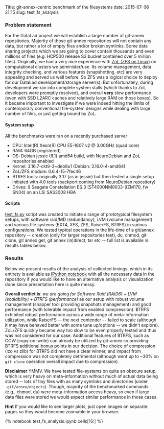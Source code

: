 Title: git-annex-centric benchmark of the filesystems
date: 2015-07-06 21:15
slug: test_fs_analysis

### Problem statement

For the DataLad project we will establish a large number of git-annex
repositories.  Majority of those git-annex repositories will not
contain any data, but rather a lot of empty files and/or broken
symlinks.  Some data sharing projects which we are going to cover
contain thousands and even millions of files (e.g. HCP500 release S3
bucket contained over 5 million files).  Originally, we had a very
nice experience with [ZoL (ZFS on Linux)](http://zfsonlinux.org) on
computational clusters we administer/use.  Its volume management, data
integrity checking, and various features (snapshotting, etc) are very
appealing and served us well before.  So ZFS was a logical choice to
deploy for our DataLad development/storage server(s).  But
unfortunately, during development we ran into complete system stalls
(which thanks to ZoL developers were promptly resolved), and overall
**very** slow performance (even with SSD L2ARC caches and relatively
large RAM on those boxes).  So it became important to investigate if
we were indeed hitting the limits of contemporary conventional
file-system designs while dealing with large number of files, or just
getting bound by ZoL.

#### System setup

All the benchmarks were ran on a recently purchased server

- CPU: Intel(R) Xeon(R) CPU E5-1607 v2 @ 3.00GHz (quad core)
- RAM: 64GB (registered)
- OS: Debian jessie (8.1) amd64 build, with NeuroDebian and ZoL
  repositories enabled
- Kernel: 3.16.7-ckt9-3~deb8u1 (Debian: 3.16.0-4-amd64)
- ZoL/ZFS module: 0.6.4-15-7fec46
- BTRFS tools: originally 3.17 (as in jessie) but then tested a single setup
  initiated with 4.0 tools (backport coming from NeuroDebian repository)
- Drives: 6 Seagate Constellation ES.3 (ST4000NM0033-9ZM170, fw SN04)
  on an LSI SAS3008 HBA

#### Scripts

[test_fs.py](https://github.com/datalad/benchmarking/blob/master/test_fs.py)
script was created to initiate a range of prototypical filesystem
setups, with software raid/MD (redundancy), LVM (volume management)
and various file systems (EXT4, XFS, ZFS, RaiserFS, BTRFS) in various
configurations.  We tested typical operations in the life-time of a
git/annex repository -- creation (only for larger repositories test),
du, chmod, git clone, git annex get, git annex (in)direct, tar etc --
full list is available in results tables below.

### Results

Below we present results of the analysis of collected timings, which
in its entirety is available as
[IPython notebook](https://github.com/datalad/benchmarking/blob/master/test_fs_analysis.ipynb)
with all the necessary data in the repository if you would like to
have an alternative analysis or visualization done since presentation
here is quite messy.

**Overall verdict is**: *we are going for Software Raid (RAID6) + LVM
(scalability) + BTRFS (performance)* as our setup with robust volume
management (snapper tool providing snapshots management) and good
performance (with tolerable impact from enabled compression).  BTRFS
exhibited robust performance across a wide range of meta-information
utilization, while RaiserFS -- the next contender -- failed to scale
(although it may have behaved better with some tune up/options -- we
didn't explore).  ZoL/ZFS quickly became way too slow to be even
properly tested and thus was not considered for our case.  Additional
features of BTRFS, such as COW (copy-on-write) can already be utilized
by git-annex so providing BTRFS additional bonus points in our
decision.  The choice of compression (lzo vs zlib) for BTRFS did not
have a clear winner, and impact from compression was not completely
detrimental (although went up to ~30% on `git clone` operation overall
impact due to compression).

**Disclaimer** YMMV.  We have tested file-systems on quite an obscure
setup, which is very heavy on meta-information without much of actual
data being stored -- lots of tiny files with as many symlinks and
directories (under `.git/annex/objects`).  Though, majority of the
benchmarked commands (e.g., chmod, du) were meta-information access
heavy, so even if large data files were stored we would expect similar
performance in those cases.

**Hint** If you would like to see larger plots, just open images on
separate pages so they would become zoomable in your browser.


{% notebook test_fs_analysis.ipynb cells[16:] %}
